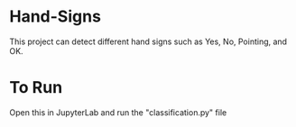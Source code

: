 # Hand-Signs
This project can detect different hand signs such as Yes, No, Pointing, and OK.
# To Run
Open this in JupyterLab and run the "classification.py" file
